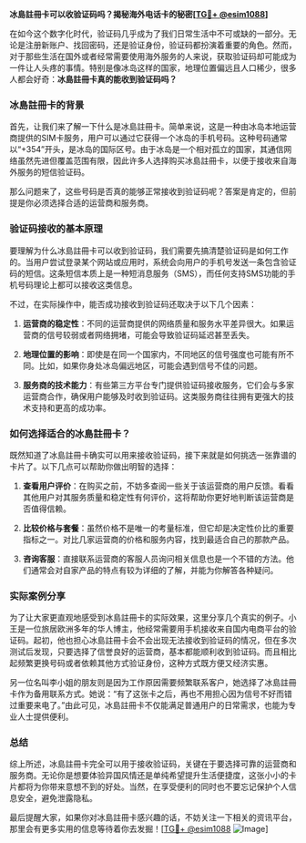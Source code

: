 **冰島註冊卡可以收验证码吗？揭秘海外电话卡的秘密[[TG💪+ @esim1088](https://t.me/s/esim1088)]**

在如今这个数字化时代，验证码几乎成为了我们日常生活中不可或缺的一部分。无论是注册新账户、找回密码，还是验证身份，验证码都扮演着重要的角色。然而，对于那些生活在国外或者经常需要使用海外服务的人来说，获取验证码却可能成为一件让人头疼的事情。特别是像冰岛这样的国家，地理位置偏远且人口稀少，很多人都会好奇：**冰島註冊卡真的能收到验证码吗？**

### 冰島註冊卡的背景

首先，让我们来了解一下什么是冰島註冊卡。简单来说，这是一种由冰岛本地运营商提供的SIM卡服务，用户可以通过它获得一个冰岛的手机号码。这种号码通常以“+354”开头，是冰岛的国际区号。由于冰岛是一个相对孤立的国家，其通信网络虽然先进但覆盖范围有限，因此许多人选择购买冰島註冊卡，以便于接收来自海外服务的短信验证码。

那么问题来了，这些号码是否真的能够正常接收到验证码呢？答案是肯定的，但前提是你必须选择合适的运营商和服务商。

### 验证码接收的基本原理

要理解为什么冰島註冊卡可以收到验证码，我们需要先搞清楚验证码是如何工作的。当用户尝试登录某个网站或应用时，系统会向用户的手机号发送一条包含验证码的短信。这条短信本质上是一种短消息服务（SMS），而任何支持SMS功能的手机号码理论上都可以接收这类信息。

不过，在实际操作中，能否成功接收到验证码还取决于以下几个因素：

1. **运营商的稳定性**：不同的运营商提供的网络质量和服务水平差异很大。如果运营商的信号较弱或者网络拥堵，可能会导致验证码延迟甚至丢失。
   
2. **地理位置的影响**：即使是在同一个国家内，不同地区的信号强度也可能有所不同。比如，如果你身处冰岛偏远地区，可能会遇到信号不佳的问题。

3. **服务商的技术能力**：有些第三方平台专门提供验证码接收服务，它们会与多家运营商合作，确保用户能够及时收到验证码。这类服务商往往拥有更强大的技术支持和更高的成功率。

### 如何选择适合的冰島註冊卡？

既然知道了冰島註冊卡确实可以用来接收验证码，接下来就是如何挑选一张靠谱的卡片了。以下几点可以帮助你做出明智的选择：

1. **查看用户评价**：在购买之前，不妨多查阅一些关于该运营商的用户反馈。看看其他用户对其服务质量和稳定性有何评价，这将帮助你更好地判断该运营商是否值得信赖。

2. **比较价格与套餐**：虽然价格不是唯一的考量标准，但它却是决定性价比的重要指标之一。对比几家运营商的价格和服务内容，找到最适合自己的那款产品。

3. **咨询客服**：直接联系运营商的客服人员询问相关信息也是一个不错的方法。他们通常会对自家产品的特点有较为详细的了解，并能为你解答各种疑问。

### 实际案例分享

为了让大家更直观地感受到冰島註冊卡的实际效果，这里分享几个真实的例子。小王是一位旅居欧洲多年的华人博主，他经常需要用手机接收来自国内电商平台的验证码。起初，他也担心冰島註冊卡会不会出现无法接收到验证码的情况，但在多次测试后发现，只要选择了信誉良好的运营商，基本都能顺利收到验证码。而且相比起频繁更换号码或者依赖其他方式验证身份，这种方式既方便又经济实惠。

另一位名叫李小姐的朋友则是因为工作原因需要频繁联系客户，她选择了冰島註冊卡作为备用联系方式。她说：“有了这张卡之后，再也不用担心因为信号不好而错过重要来电了。”由此可见，冰島註冊卡不仅能满足普通用户的日常需求，也能为专业人士提供便利。

### 总结

综上所述，冰島註冊卡完全可以用于接收验证码，关键在于要选择可靠的运营商和服务商。无论你是想要体验异国风情还是单纯希望提升生活便捷度，这张小小的卡片都将为你带来意想不到的好处。当然，在享受便利的同时也不要忘记保护个人信息安全，避免泄露隐私。

最后提醒大家，如果你对冰島註冊卡感兴趣的话，不妨关注一下相关的资讯平台，那里会有更多实用的信息等待着你去发掘！[[TG💪+ @esim1088](https://t.me/s/esim1088) ![Image](https://i.postimg.cc/4NQfJmqS/Snipaste-2025-05-13-00-14-12.png)]